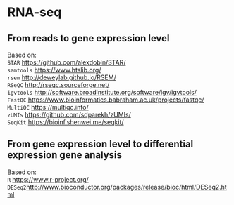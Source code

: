 # RNA-seq

## From reads to gene expression level
Based on:  
`STAR` https://github.com/alexdobin/STAR/  
`samtools` https://www.htslib.org/  
`rsem` http://deweylab.github.io/RSEM/  
`RSeQC` http://rseqc.sourceforge.net/  
`igvtools` http://software.broadinstitute.org/software/igv/igvtools/  
`FastQC` https://www.bioinformatics.babraham.ac.uk/projects/fastqc/  
`MultiQC` https://multiqc.info/  
`zUMIs` https://github.com/sdparekh/zUMIs/  
`SeqKit` https://bioinf.shenwei.me/seqkit/  

## From gene expression level to differential expression gene analysis
Based on:  
`R` https://www.r-project.org/  
`DESeq2`http://www.bioconductor.org/packages/release/bioc/html/DESeq2.html 

